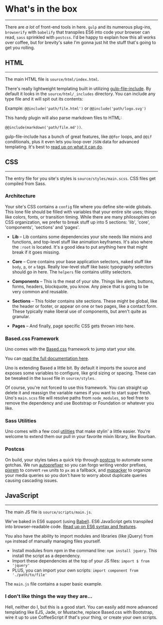 # What's in the box
---
There are _a lot_ of front-end tools in here. `gulp` and its numerous plug-ins, `browserify` with `babelify` that transpiles ES6 into code your browser can read, `sass` sprinkled with `postcss`. I'd be happy to explain how this all works over coffee, but for brevity's sake I'm gonna just hit the stuff that's going to get you rolling.

## HTML
---
The main HTML file is `source/html/index.html`.

There's really lightweight templating built in utilizing [gulp-file-include](https://www.npmjs.com/package/gulp-file-include). By default it looks in the `source/html/_includes` directory. You can include any type file and it will spit out its contents:

Example: `@@include('path/file.html')` or `@@include('path/logo.svg')`

This handy plugin will also parse markdown files to HTML:

`@@include(markdown('path/file.md'))`.

gulp-file-include has a bunch of great features, like `@@for` loops, and `@@if` conditionals, plus it even lets you loop over `JSON` data for advanced templating. It's best to [read up on what it can do](https://www.npmjs.com/package/gulp-file-include).

## CSS
---
The entry file for you site's styles is `source/styles/main.scss`. CSS files get compiled from Sass.

### Architecture
Your site's CSS contains a `config` file where you define site-wide globals. This lone file should be filled with variables that your entire site uses; things like colors, fonts, or transition timing. While there are many philosophies on CSS organization, we prefer to break stuff up into 5 sections: 'lib', 'core', 'components', 'sections' and 'pages'.

- <strong>Lib</strong> – Lib contains some dependencies your site needs like mixins and functions, and top-level stuff like animation keyframes. It's also where the `:root` is located. It's a good idea to put anything here that might break if it goes missing.

- <strong>Core</strong> – Core contains your base application selectors, naked stuff like `body`, `p`, or `a` tags. Really low-level stuff like basic typography selectors should go in here. The `helpers` file contains utility selectors.

- <strong>Components</strong> – This is the meat of your site. Things like alerts, buttons, forms, headers, blockquote, you know. Any piece that is going to be very common and reusable.

- <strong>Sections</strong> – This folder contains site sections. These might be global, like the header or footer, or appear on one or two pages, like a contact form. These typically make liberal use of components, but aren't quite as granular.

- <strong>Pages</strong> – And finally, page specific CSS gets thrown into here.

### Based.css Framework
Uno comes with the [Based.css](https://github.com/bitmap/based.css) framework to jump start your site.

You can [read the full documentation here](http://cabe.io/based.css).

Uno is extending Based a little bit. By default it imports the source and exposes some variables to configure, like grid sizing or spacing. These can be tweaked in the `based` file in `source/styles`.

Of course, you're not forced to use this framework. You can straight up delete it and reassign the variable names if you want to start super fresh. Uno's `main.scss` file will resolve paths from `node_modules`, so feel free to remove the dependency and use Bootstrap or Foundation or whatever you like.

### Sass Utilities
Uno comes with a few cool [utilities](#uno-sass-utils) that make stylin' a little easier. You're welcome to extend them our pull in your favorite mixin library, like Bourban.

### Postcss
On build, your styles takes a quick trip through [postcss](https://github.com/postcss/postcss) to automate some gotchas. We run [autoprefixer](https://www.npmjs.com/package/autoprefixer) so you can forgo writing vendor prefixes, [pixrem](https://www.npmjs.com/package/pixrem) to convert `rem` units to `px` as a fallback, and [mqpacker](https://www.npmjs.com/package/css-mqpacker) to organize your media queries so you don't have to worry about duplicate queries causing cascading issues.

## JavaScript
---
The main JS file is `source/scripts/main.js`.

We've baked in ES6 support (using [Babel](http://babeljs.com/)). ES6 JavaScript gets transpiled into browser-readable code. [Read up on ES6 syntax and features](https://babeljs.io/learn-es2015/).

You also have the ability to import modules and libraries (like jQuery) from `npm` instead of manually managing files yourself.

- Install modules from npm in the command line: `npm install jquery`. This install the script as a dependency.
- Import these dependencies at the top of your JS files: `import $ from 'jquery'`
- PLUS, you can import your own scripts: `import component from './path/to/file'`

The `main.js` file contains a super basic example.

### I don't like things the way they are...
Hell, neither do I, but this is a good start. You can easily add more advanced templating like EJS, Jade, or Mustache, replace Based.css with Bootstrap, wire it up to use CoffeeScript if that's your thing, or create your own scripts.
